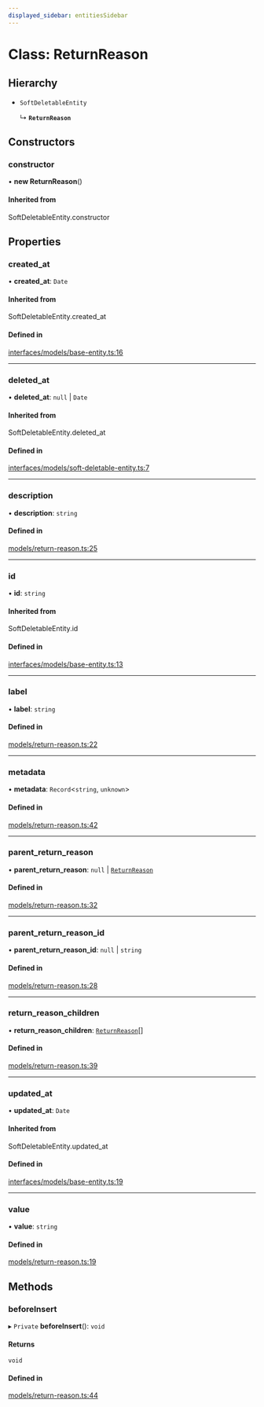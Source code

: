 ```yaml
---
displayed_sidebar: entitiesSidebar
---
```


# Class: ReturnReason

## Hierarchy

- `SoftDeletableEntity`

  ↳ **`ReturnReason`**

## Constructors

### constructor

• **new ReturnReason**()

#### Inherited from

SoftDeletableEntity.constructor

## Properties

### created\_at

• **created\_at**: `Date`

#### Inherited from

SoftDeletableEntity.created\_at

#### Defined in

[interfaces/models/base-entity.ts:16](https://github.com/Julesdj/medusa/blob/3aa08271/packages/medusa/src/interfaces/models/base-entity.ts#L16)

___

### deleted\_at

• **deleted\_at**: ``null`` \| `Date`

#### Inherited from

SoftDeletableEntity.deleted\_at

#### Defined in

[interfaces/models/soft-deletable-entity.ts:7](https://github.com/Julesdj/medusa/blob/3aa08271/packages/medusa/src/interfaces/models/soft-deletable-entity.ts#L7)

___

### description

• **description**: `string`

#### Defined in

[models/return-reason.ts:25](https://github.com/Julesdj/medusa/blob/3aa08271/packages/medusa/src/models/return-reason.ts#L25)

___

### id

• **id**: `string`

#### Inherited from

SoftDeletableEntity.id

#### Defined in

[interfaces/models/base-entity.ts:13](https://github.com/Julesdj/medusa/blob/3aa08271/packages/medusa/src/interfaces/models/base-entity.ts#L13)

___

### label

• **label**: `string`

#### Defined in

[models/return-reason.ts:22](https://github.com/Julesdj/medusa/blob/3aa08271/packages/medusa/src/models/return-reason.ts#L22)

___

### metadata

• **metadata**: `Record`<`string`, `unknown`\>

#### Defined in

[models/return-reason.ts:42](https://github.com/Julesdj/medusa/blob/3aa08271/packages/medusa/src/models/return-reason.ts#L42)

___

### parent\_return\_reason

• **parent\_return\_reason**: ``null`` \| [`ReturnReason`](ReturnReason.md)

#### Defined in

[models/return-reason.ts:32](https://github.com/Julesdj/medusa/blob/3aa08271/packages/medusa/src/models/return-reason.ts#L32)

___

### parent\_return\_reason\_id

• **parent\_return\_reason\_id**: ``null`` \| `string`

#### Defined in

[models/return-reason.ts:28](https://github.com/Julesdj/medusa/blob/3aa08271/packages/medusa/src/models/return-reason.ts#L28)

___

### return\_reason\_children

• **return\_reason\_children**: [`ReturnReason`](ReturnReason.md)[]

#### Defined in

[models/return-reason.ts:39](https://github.com/Julesdj/medusa/blob/3aa08271/packages/medusa/src/models/return-reason.ts#L39)

___

### updated\_at

• **updated\_at**: `Date`

#### Inherited from

SoftDeletableEntity.updated\_at

#### Defined in

[interfaces/models/base-entity.ts:19](https://github.com/Julesdj/medusa/blob/3aa08271/packages/medusa/src/interfaces/models/base-entity.ts#L19)

___

### value

• **value**: `string`

#### Defined in

[models/return-reason.ts:19](https://github.com/Julesdj/medusa/blob/3aa08271/packages/medusa/src/models/return-reason.ts#L19)

## Methods

### beforeInsert

▸ `Private` **beforeInsert**(): `void`

#### Returns

`void`

#### Defined in

[models/return-reason.ts:44](https://github.com/Julesdj/medusa/blob/3aa08271/packages/medusa/src/models/return-reason.ts#L44)
